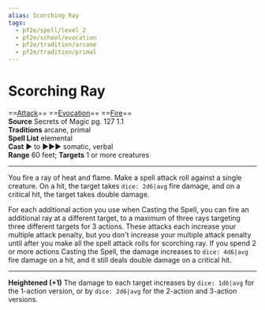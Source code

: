 ```yaml
---
alias: Scorching Ray
tags:
  - pf2e/spell/level_2
  - pf2e/school/evocation
  - pf2e/tradition/arcane
  - pf2e/tradition/primal
---
```


# Scorching Ray

==[Attack](Attack.md)== ==[Evocation](Evocation.md)== ==[Fire](Fire.md)==  
__Source__ Secrets of Magic pg. 127 1.1  
**Traditions** arcane, primal  
**Spell List** elemental  
**Cast** ► to ►►► somatic, verbal  
**Range** 60 feet; **Targets** 1 or more creatures

---

You fire a ray of heat and flame. Make a spell attack roll against a single creature. On a hit, the target takes `dice: 2d6|avg` fire damage, and on a critical hit, the target takes double damage.

For each additional action you use when Casting the Spell, you can fire an additional ray at a different target, to a maximum of three rays targeting three different targets for 3 actions. These attacks each increase your multiple attack penalty, but you don't increase your multiple attack penalty until after you make all the spell attack rolls for scorching ray. If you spend 2 or more actions Casting the Spell, the damage increases to `dice: 4d6|avg` fire damage on a hit, and it still deals double damage on a critical hit.

<hr>

**Heightened (+1)** The damage to each target increases by `dice: 1d6|avg` for the 1-action version, or by `dice: 2d6|avg` for the 2-action and 3-action versions.
